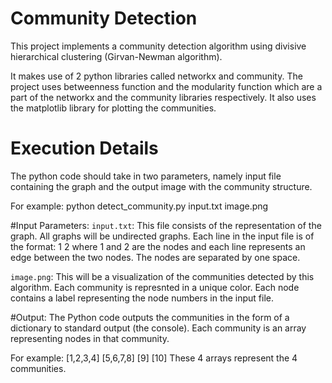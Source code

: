 # Community Detection
 This project implements a community detection algorithm using divisive hierarchical clustering (Girvan-Newman algorithm). 
 
 It makes use of 2 python libraries called networkx and community. The project uses betweenness function and the modularity function which are a part of the networkx and the community libraries respectively. It also uses the matplotlib library for plotting the communities.


# Execution Details
The python code should take in two parameters, namely input file containing the graph and the output image with the community structure. 

For example:
	python detect_community.py input.txt image.png

#Input Parameters:
`input.txt`: This file consists of the representation of the graph. All graphs  will be undirected graphs. Each line in the input file is of the format: 
1 2 where 1 and 2 are the nodes and each line represents an edge between the two
nodes. The nodes are separated by one space.

`image.png`: This will be a visualization of the communities detected by this algorithm. Each community is represnted in a unique color. Each node  contains a label representing the node numbers in the input file. 

#Output:
The Python code outputs the communities in the form of a dictionary
to standard output (the console). Each community is an array representing 
nodes in that community. 

For example:
[1,2,3,4]
[5,6,7,8]
[9]
[10]
These 4 arrays represent the 4 communities. 
